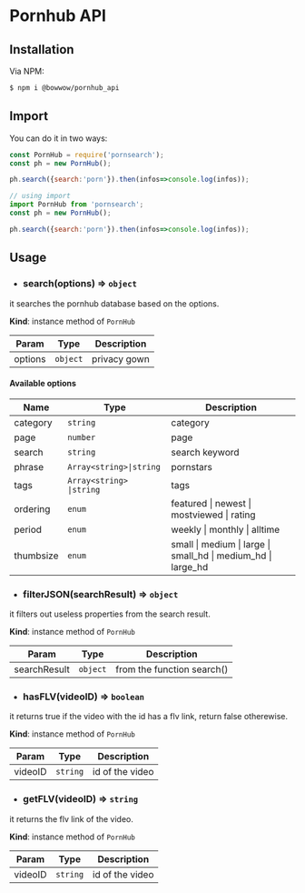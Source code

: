 # Pornhub API

## Installation

Via NPM:
```bash
$ npm i @bowwow/pornhub_api
```

## Import

You can do it in two ways:

```js
const PornHub = require('pornsearch');
const ph = new PornHub();

ph.search({search:'porn'}).then(infos=>console.log(infos));
```

```js
// using import
import PornHub from 'pornsearch';
const ph = new PornHub();

ph.search({search:'porn'}).then(infos=>console.log(infos));
```


## Usage
* ### search(options) ⇒ <code>object</code>
it searches the pornhub database based on the options.

**Kind**: instance method of <code>PornHub</code>

| Param  | Type                | Description  |
| ------ | ------------------- | ------------ |
| options  | <code>object</code> | privacy gown |

#### Available options
| Name     | Type                                   | Description                           |
| ------    | -------------------                   | ------------                          |
| category  |<code>string</code>                     |   category                            |
| page      | <code>number</code>                    |   page                                |
| search    |<code>string </code>                          |   search keyword                      |
| phrase    |  <code>Array\<string\>\|string</code>  | pornstars                             |
| tags      | <code>Array\<string\> \|string</code>  | tags                                  |
| ordering  |<code>enum</code>                       | featured \| newest \| mostviewed \| rating  |
| period    |<code>enum</code>                       |   weekly \| monthly \| alltime            |
| thumbsize |<code>enum</code>                       | small \| medium \| large \| small_hd \| medium_hd \| large_hd  |


* ### filterJSON(searchResult) ⇒ <code>object</code>
it filters out useless properties from the search result.

**Kind**: instance method of <code>PornHub</code>

| Param  | Type                | Description  |
| ------ | ------------------- | ------------ |
| searchResult  | <code>object</code> | from the function search() |

* ### hasFLV(videoID) ⇒ <code>boolean</code>
it returns true if the video with the id has a flv link, return false otherewise.

**Kind**: instance method of <code>PornHub</code>

| Param  | Type                | Description  |
| ------ | ------------------- | ------------ |
| videoID  | <code>string</code> | id of the video |

* ### getFLV(videoID) ⇒ <code>string</code>
it returns the flv link of the video.

**Kind**: instance method of <code>PornHub</code>

| Param  | Type                | Description  |
| ------ | ------------------- | ------------ |
| videoID  | <code>string</code> | id of the video |
